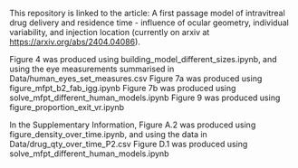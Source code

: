 This repository is linked to the article: A first passage model of intravitreal drug delivery and residence time - influence of ocular geometry, individual variability, and injection location (currently on arxiv at https://arxiv.org/abs/2404.04086).

Figure 4 was produced using building_model_different_sizes.ipynb, and using the eye measurements summarised in Data/human_eyes_set_measures.csv
Figure 7a was produced using figure_mfpt_b2_fab_igg.ipynb
Figure 7b was produced using solve_mfpt_different_human_models.ipynb
Figure 9 was produced using figure_proportion_exit_vr.ipynb

In the Supplementary Information, 
Figure A.2 was produced using figure_density_over_time.ipynb, and using the data in Data/drug_qty_over_time_P2.csv
Figure D.1 was produced using solve_mfpt_different_human_models.ipynb
